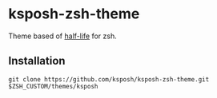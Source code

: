 # ksposh-zsh-theme

Theme based of [half-life](https://github.com/ohmyzsh/ohmyzsh/blob/master/themes/half-life.zsh-theme) for zsh.

## Installation

    git clone https://github.com/ksposh/ksposh-zsh-theme.git $ZSH_CUSTOM/themes/ksposh



